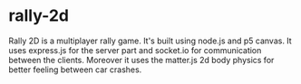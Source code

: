 # rally-2d

Rally 2D is a multiplayer rally game. It's built using node.js and p5 canvas.
It uses express.js for the server part and socket.io for communication between the clients.
Moreover it uses the matter.js 2d body physics for better feeling between car crashes.
